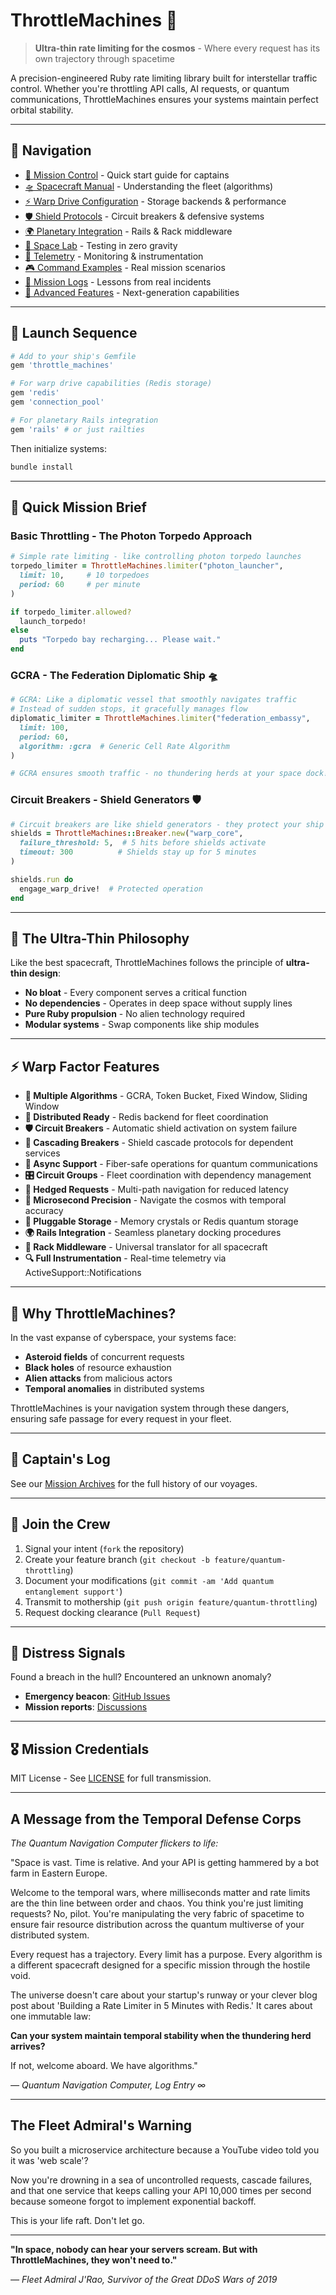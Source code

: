 # ThrottleMachines 🚀

> **Ultra-thin rate limiting for the cosmos** - Where every request has its own trajectory through spacetime

A precision-engineered Ruby rate limiting library built for interstellar traffic control.
Whether you're throttling API calls, AI requests, or quantum communications, ThrottleMachines ensures your systems maintain perfect orbital stability.

---

## 🌌 Navigation

* [🎯 Mission Control](docs/MISSION_CONTROL.md) - Quick start guide for captains
* [🛸 Spacecraft Manual](docs/SPACECRAFT_MANUAL.md) - Understanding the fleet (algorithms)
* [⚡ Warp Drive Configuration](docs/WARP_DRIVE.md) - Storage backends & performance
* [🛡️ Shield Protocols](docs/SHIELD_PROTOCOLS.md) - Circuit breakers & defensive systems
* [🌍 Planetary Integration](docs/PLANETARY_INTEGRATION.md) - Rails & Rack middleware
* [🔬 Space Lab](docs/SPACE_LAB.md) - Testing in zero gravity
* [📡 Telemetry](docs/TELEMETRY.md) - Monitoring & instrumentation
* [🎮 Command Examples](docs/COMMAND_EXAMPLES.md) - Real mission scenarios
* [📜 Mission Logs](docs/MISSION_LOGS.md) - Lessons from real incidents
* [🚀 Advanced Features](docs/ADVANCED_FEATURES.md) - Next-generation capabilities

---

## 🚀 Launch Sequence

```bash
# Add to your ship's Gemfile
gem 'throttle_machines'

# For warp drive capabilities (Redis storage)
gem 'redis'
gem 'connection_pool'

# For planetary Rails integration
gem 'rails' # or just railties
```

Then initialize systems:
```bash
bundle install
```

---

## 🎯 Quick Mission Brief

### Basic Throttling - The Photon Torpedo Approach

```ruby
# Simple rate limiting - like controlling photon torpedo launches
torpedo_limiter = ThrottleMachines.limiter("photon_launcher",
  limit: 10,     # 10 torpedoes
  period: 60     # per minute
)

if torpedo_limiter.allowed?
  launch_torpedo!
else
  puts "Torpedo bay recharging... Please wait."
end
```

### GCRA - The Federation Diplomatic Ship 🛸

```ruby
# GCRA: Like a diplomatic vessel that smoothly navigates traffic
# Instead of sudden stops, it gracefully manages flow
diplomatic_limiter = ThrottleMachines.limiter("federation_embassy",
  limit: 100,
  period: 60,
  algorithm: :gcra  # Generic Cell Rate Algorithm
)

# GCRA ensures smooth traffic - no thundering herds at your space dock!
```

### Circuit Breakers - Shield Generators 🛡️

```ruby
# Circuit breakers are like shield generators - they protect your ship
shields = ThrottleMachines::Breaker.new("warp_core",
  failure_threshold: 5,  # 5 hits before shields activate
  timeout: 300          # Shields stay up for 5 minutes
)

shields.run do
  engage_warp_drive!  # Protected operation
end
```

---

## 🌠 The Ultra-Thin Philosophy

Like the best spacecraft, ThrottleMachines follows the principle of **ultra-thin design**:

- **No bloat** - Every component serves a critical function
- **No dependencies** - Operates in deep space without supply lines
- **Pure Ruby propulsion** - No alien technology required
- **Modular systems** - Swap components like ship modules

---

## ⚡ Warp Factor Features

- **🚀 Multiple Algorithms** - GCRA, Token Bucket, Fixed Window, Sliding Window
- **💫 Distributed Ready** - Redis backend for fleet coordination
- **🛡️ Circuit Breakers** - Automatic shield activation on system failure
- **🌊 Cascading Breakers** - Shield cascade protocols for dependent services
- **🔄 Async Support** - Fiber-safe operations for quantum communications
- **🎛️ Circuit Groups** - Fleet coordination with dependency management
- **🏃 Hedged Requests** - Multi-path navigation for reduced latency
- **🎯 Microsecond Precision** - Navigate the cosmos with temporal accuracy
- **🔌 Pluggable Storage** - Memory crystals or Redis quantum storage
- **🌍 Rails Integration** - Seamless planetary docking procedures
- **📡 Rack Middleware** - Universal translator for all spacecraft
- **🔍 Full Instrumentation** - Real-time telemetry via ActiveSupport::Notifications

---

## 🌌 Why ThrottleMachines?

In the vast expanse of cyberspace, your systems face:
- **Asteroid fields** of concurrent requests
- **Black holes** of resource exhaustion
- **Alien attacks** from malicious actors
- **Temporal anomalies** in distributed systems

ThrottleMachines is your navigation system through these dangers, ensuring safe passage for every request in your fleet.

---

## 📜 Captain's Log

See our [Mission Archives](CHANGELOG.md) for the full history of our voyages.

---

## 🤝 Join the Crew

1. Signal your intent (`fork` the repository)
2. Create your feature branch (`git checkout -b feature/quantum-throttling`)
3. Document your modifications (`git commit -am 'Add quantum entanglement support'`)
4. Transmit to mothership (`git push origin feature/quantum-throttling`)
5. Request docking clearance (`Pull Request`)

---

## 📡 Distress Signals

Found a breach in the hull? Encountered an unknown anomaly?
- **Emergency beacon**: [GitHub Issues](https://github.com/seuros/throttle_machines/issues)
- **Mission reports**: [Discussions](https://github.com/seuros/throttle_machines/discussions)

---

## 🎖️ Mission Credentials

MIT License - See [LICENSE](LICENSE) for full transmission.

---

## A Message from the Temporal Defense Corps

*The Quantum Navigation Computer flickers to life:*

"Space is vast. Time is relative. And your API is getting hammered by a bot farm in Eastern Europe.

Welcome to the temporal wars, where milliseconds matter and rate limits are the thin line between order and chaos. You think you're just limiting requests? No, pilot. You're manipulating the very fabric of spacetime to ensure fair resource distribution across the quantum multiverse of your distributed system.

Every request has a trajectory. Every limit has a purpose. Every algorithm is a different spacecraft designed for a specific mission through the hostile void.

The universe doesn't care about your startup's runway or your clever blog post about 'Building a Rate Limiter in 5 Minutes with Redis.' It cares about one immutable law:

**Can your system maintain temporal stability when the thundering herd arrives?**

If not, welcome aboard. We have algorithms."

*— Quantum Navigation Computer, Log Entry ∞*

---

## The Fleet Admiral's Warning

So you built a microservice architecture because a YouTube video told you it was 'web scale'?

Now you're drowning in a sea of uncontrolled requests, cascade failures, and that one service that keeps calling your API 10,000 times per second because someone forgot to implement exponential backoff.

This is your life raft. Don't let go.

---

**"In space, nobody can hear your servers scream. But with ThrottleMachines, they won't need to."**

*— Fleet Admiral J'Rao, Survivor of the Great DDoS Wars of 2019*
